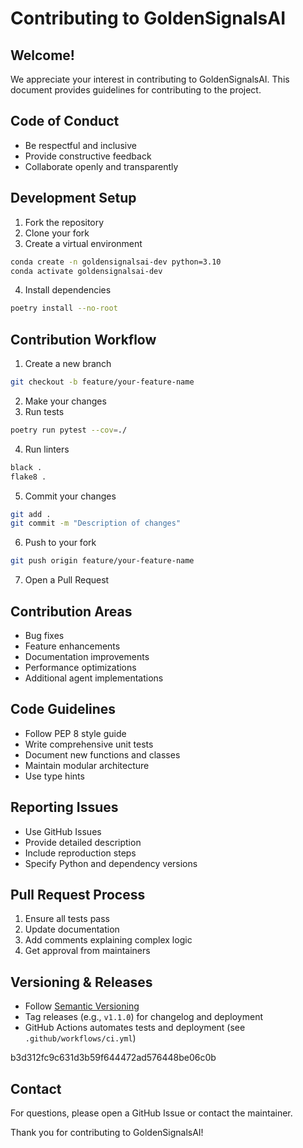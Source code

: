 # Contributing to GoldenSignalsAI

## Welcome!
We appreciate your interest in contributing to GoldenSignalsAI. This document provides guidelines for contributing to the project.

## Code of Conduct
- Be respectful and inclusive
- Provide constructive feedback
- Collaborate openly and transparently

## Development Setup
1. Fork the repository
2. Clone your fork
3. Create a virtual environment
```bash
conda create -n goldensignalsai-dev python=3.10
conda activate goldensignalsai-dev
```
4. Install dependencies
```bash
poetry install --no-root
```

## Contribution Workflow
1. Create a new branch
```bash
git checkout -b feature/your-feature-name
```
2. Make your changes
3. Run tests
```bash
poetry run pytest --cov=./
```
4. Run linters
```bash
black .
flake8 .
```
5. Commit your changes
```bash
git add .
git commit -m "Description of changes"
```
6. Push to your fork
```bash
git push origin feature/your-feature-name
```
7. Open a Pull Request

## Contribution Areas
- Bug fixes
- Feature enhancements
- Documentation improvements
- Performance optimizations
- Additional agent implementations

## Code Guidelines
- Follow PEP 8 style guide
- Write comprehensive unit tests
- Document new functions and classes
- Maintain modular architecture
- Use type hints

## Reporting Issues
- Use GitHub Issues
- Provide detailed description
- Include reproduction steps
- Specify Python and dependency versions

## Pull Request Process
1. Ensure all tests pass
2. Update documentation
3. Add comments explaining complex logic
4. Get approval from maintainers


## Versioning & Releases
- Follow [Semantic Versioning](https://semver.org/)
- Tag releases (e.g., `v1.1.0`) for changelog and deployment
- GitHub Actions automates tests and deployment (see `.github/workflows/ci.yml`)


 b3d312fc9c631d3b59f644472ad576448be06c0b
## Contact
For questions, please open a GitHub Issue or contact the maintainer.

Thank you for contributing to GoldenSignalsAI!
